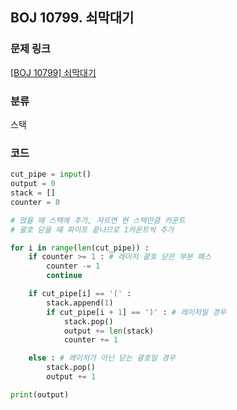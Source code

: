 ## BOJ 10799. 쇠막대기

### 문제 링크

[[BOJ 10799] 쇠막대기](https://www.acmicpc.net/problem/10799)

### 분류

스택

### 코드

```python
cut_pipe = input()
output = 0
stack = []
counter = 0

# 얹을 때 스택에 추가, 자르면 현 스택만큼 카운트
# 괄호 닫을 때 파이프 끝나므로 1카운트씩 추가

for i in range(len(cut_pipe)) :
    if counter >= 1 : # 레이저 괄호 닫은 부분 패스
        counter -= 1
        continue

    if cut_pipe[i] == '(' :
        stack.append(1)
        if cut_pipe[i + 1] == ')' : # 레이저일 경우
            stack.pop()
            output += len(stack)
            counter += 1

    else : # 레이저가 아닌 닫는 괄호일 경우
        stack.pop()
        output += 1

print(output)
```